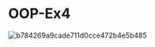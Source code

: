 # OOP-Ex4

![b784269a9cade711d0cce472b4e5b485](https://user-images.githubusercontent.com/92858287/148678303-1e8d01dd-1e04-4660-ba2d-a86875e3b2e0.jpg)

